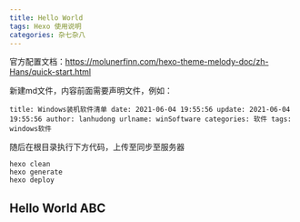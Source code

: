 ```yaml
---
title: Hello World
tags: Hexo 使用说明
categories: 杂七杂八
---
```

官方配置文档：<https://molunerfinn.com/hexo-theme-melody-doc/zh-Hans/quick-start.html>

新建md文件，内容前面需要声明文件，例如：

`title: Windows装机软件清单
date: 2021-06-04 19:55:56
update: 2021-06-04 19:55:56
author: lanhudong
urlname: winSoftware
categories: 软件
tags: windows软件`

随后在根目录执行下方代码，上传至同步至服务器

```Git
hexo clean
hexo generate
hexo deploy
```

## Hello World ABC